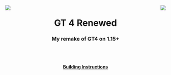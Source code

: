 <div>
  <img src="https://i.imgur.com/9jkn0cO.png" align="left">
  <img src="https://i.imgur.com/9jkn0cO.png" align="right">
</div>
<h1 align="center">GT 4 Renewed</h1>
<h3 align="center">My remake of GT4 on 1.15+</h3>
<br></br>
<h4 align="center"><a href="./build_instructions.md">Building Instructions</a></h4>
